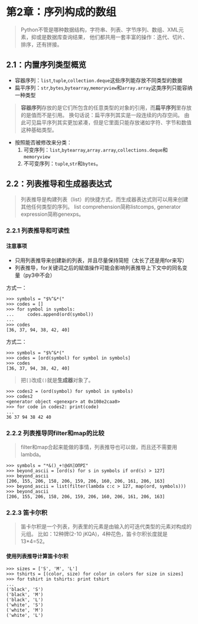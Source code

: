 # 第2章：序列构成的数组

> Python不管是哪种数据结构，字符串、列表、字节序列、数组、XML元素，抑或是数据库查询结果，
他们都共用一套丰富的操作：迭代、切片、排序，还有拼接。

## 2.1：内置序列类型概览
- 容器序列：`list`,`tuple`,`collection.deque`这些序列能存放不同类型的数据
- 扁平序列：`str`,`bytes`,`bytearray`,`memoryview`和`array.array`这类序列只能容纳一种类型

> **容器序列**存放的是它们所包含的任意类型的对象的引用，而**扁平序列**里存放的是值而不是引用。
换句话说：扁平序列其实是一段连续的内存空间。
由此可见扁平序列其实更加紧凑，但是它里面只能存放诸如字符、字节和数值这种基础类型。

- 按照能否被修改来分类：
    1. 可变序列：`list`,`bytearray`,`array.array`,`collections.deque`和`memoryview`
    2. 不可变序列：`tuple`,`str`和`bytes`。

## 2.2：列表推导和生成器表达式

> 列表推导是构建列表（list）的快捷方式，而生成器表达式则可以用来创建其他任何类型的序列。
list comprehension简称listcomps, generator expression简称genexps。

### 2.2.1 列表推导和可读性

#### 注意事项
- 只用列表推导来创建新的列表，并且尽量保持简短（太长了还是用for来写）
- 列表推导，for关键词之后的赋值操作可能会影响列表推导上下文中的同名变量（py3中不会）

方式一：

```
>>> symbols = "$%^&*("
>>> codes = []
>>> for symbol in symbols:
...     codes.append(ord(symbol))
... 
>>> codes
[36, 37, 94, 38, 42, 40]
```

方式二：

```
>>> symbols = "$%^&*("
>>> codes = [ord(symbol) for symbol in symbols]
>>> codes
[36, 37, 94, 38, 42, 40]
```

> 把`[]`改成`()`就是**生成器**对象了。

```
>>> codes2 = (ord(symbol) for symbol in symbols)
>>> codes2
<generator object <genexpr> at 0x108e2caa0>
>>> for code in codes2: print(code)
...
36 37 94 38 42 40
```

### 2.2.2 列表推导同filter和map的比较
> filter和map合起来能做的事情，列表推导也可以做，而且还不需要用lambda。

```
>>> symbols = "*&()_+!@dΛΞΟΠΡΣ"
>>> beyond_ascii = [ord(s) for s in symbols if ord(s) > 127]
>>> beyond_ascii
[206, 155, 206, 158, 206, 159, 206, 160, 206, 161, 206, 163]
>>> beyond_ascii = list(filter(lambda c:c > 127, map(ord, symbols)))
>>> beyond_ascii
[206, 155, 206, 158, 206, 159, 206, 160, 206, 161, 206, 163]
```

### 2.2.3 笛卡尔积

> 笛卡尔积是一个列表，列表里的元素是由输入的可迭代类型的元素对构成的元组。
比如：12种牌(2-10 jKQA)，4种花色，笛卡尔积长度就是13*4=52。

#### 使用列表推导计算笛卡尔积

```
>>> sizes = ['S', 'M', 'L']
>>> tshirts = [(color, size) for color in colors for size in sizes]
>>> for tshirt in tshirts: print tshirt
...
('black', 'S')
('black', 'M')
('black', 'L')
('white', 'S')
('white', 'M')
('white', 'L')
```
